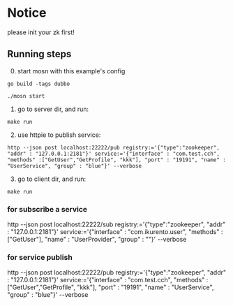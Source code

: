 # Notice

please init your zk first!

## Running steps

0. start mosn with this example's config

```shell
go build -tags dubbo
```

```shell
./mosn start
```

1. go to server dir, and run:

```shell
make run
```


2. use httpie to publish service:

```shell
http --json post localhost:22222/pub registry:='{"type":"zookeeper", "addr" : "127.0.0.1:2181"}' service:='{"interface" : "com.test.cch", "methods" :["GetUser","GetProfile", "kkk"], "port" : "19191", "name" : "UserService", "group" : "blue"}' --verbose
```

3. go to client dir, and run:

```shell
make run
```


### for subscribe a service

http --json post localhost:22222/sub registry:='{"type":"zookeeper", "addr" : "127.0.0.1:2181"}' service:='{"interface" : "com.ikurento.user", "methods" :["GetUser"], "name" : "UserProvider", "group" : ""}' --verbose

### for service publish

http --json post localhost:22222/pub registry:='{"type":"zookeeper", "addr" : "127.0.0.1:2181"}' service:='{"interface" : "com.test.cch", "methods" :["GetUser","GetProfile", "kkk"], "port" : "19191", "name" : "UserService", "group" : "blue"}' --verbose


